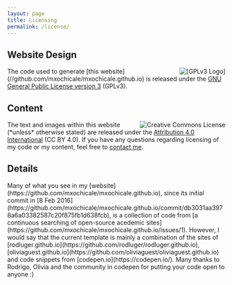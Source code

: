 ```yaml
---
layout: page
title: Licensing
permalink: /license/
---
```


<h2>Website Design</h2>
<a href="//www.gnu.org/licenses/gpl-3.0.en.html">
    <img alt=" [GPLv3 Logo] " style="float: right; padding-left: 1em;"
    src="//www.gnu.org/graphics/gplv3-127x51.png" />
</a>
The code used to generate [this website](//github.com/mxochicale/mxochicale.github.io) is 
released under the <a href="//www.gnu.org/licenses/gpl-3.0.en.html">GNU General Public License version 3</a> (GPLv3).

<h2>Content</h2>
<a rel="license" href="http://creativecommons.org/licenses/by/4.0/">
    <img alt="Creative Commons License" style="float: right; padding-left: 1em;" 
    src="https://i.creativecommons.org/l/by/4.0/88x31.png" />
</a>
The text and images within this website (*unless* otherwise stated) are released under the 
<a href="http://creativecommons.org/licenses/by/4.0/">Attribution 4.0 International</a> (CC BY 4.0).
If you have any questions regarding licensing of my code or my content, 
feel free to <a href="mailto:perez.xochicale@gmail.com?Subject=Licensing" target="_top">contact me</a>.

<h2>Details</h2>
Many of what you see in my [website](https://github.com/mxochicale/mxochicale.github.io), 
since its initial commit in [8 Feb 2016](https://github.com/mxochicale/mxochicale.github.io/commit/db3031aa3978a6a03382587c20f875fb1d638fcb),
 is a collection of code from [a continuous searching of open-source acedemic sites](https://github.com/mxochicale/mxochicale.github.io/issues/1).
However, I would say that the current template is mainly a combination of the sites 
of [rodluger.github.io](https://github.com/rodluger/rodluger.github.io),
[oliviaguest.github.io](https://github.com/oliviaguest/oliviaguest.github.io)
and code snippets from [codepen.io](https://codepen.io/). 
Many thanks to Rodrigo, Olivia and the community in codepen for putting your code open to anyone :)